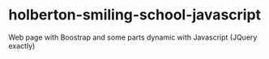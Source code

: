 # holberton-smiling-school-javascript
Web page with Boostrap and some parts dynamic with Javascript (JQuery exactly)
